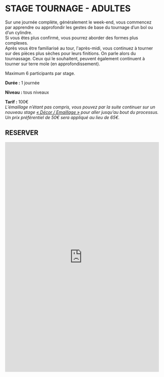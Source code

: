 # STAGE TOURNAGE - ADULTES  

Sur une journée complète, généralement le week-end, vous commencez par apprendre ou approfondir les gestes de base du tournage d’un bol ou d’un cylindre.  
Si vous êtes plus confirmé, vous pourrez aborder des formes plus complexes.  
Après vous être familiarisé au tour, l'après-midi, vous continuez à tourner sur des pièces plus sèches pour leurs finitions. On parle alors du tournassage. Ceux qui le souhaitent, peuvent également continuent à tourner sur terre mole (en approfondissement).  

Maximum 6 participants par stage.  

**Durée :** 1 journée

**Niveau :** tous niveaux  

**Tarif :** 100€  
_L’émaillage n’étant pas compris, vous pouvez par la suite continuer sur un nouveau stage [« Décor / Emaillage »](emaillage_adultes) pour aller jusqu’au bout du processus. Un prix préférentiel de 50€ sera appliqué au lieu de 65€._  

## RESERVER
<iframe id="haWidget" allowtransparency="true" scrolling="auto" src="https://www.helloasso.com/associations/fans-de-terre/evenements/stage-tournage-ceramique-6h-29-mai-2021/widget" style="width: 100%; height: 750px; border: none;" onload="window.scroll(0, this.offsetTop)"></iframe>  

  
